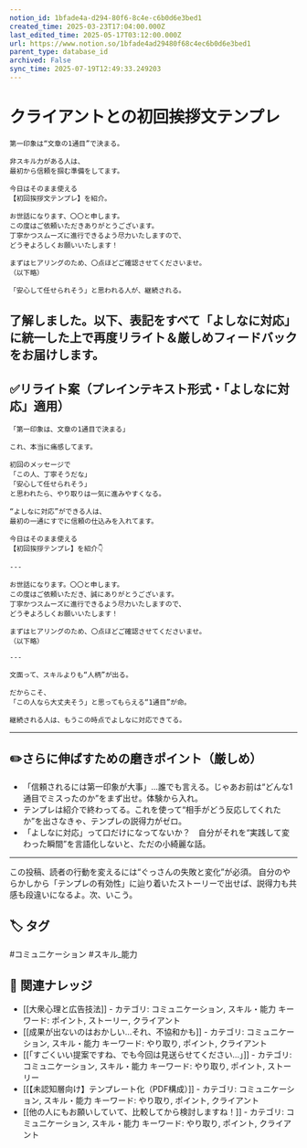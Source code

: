 ```yaml
---
notion_id: 1bfade4a-d294-80f6-8c4e-c6b0d6e3bed1
created_time: 2025-03-23T17:04:00.000Z
last_edited_time: 2025-05-17T03:12:00.000Z
url: https://www.notion.so/1bfade4ad29480f68c4ec6b0d6e3bed1
parent_type: database_id
archived: False
sync_time: 2025-07-19T12:49:33.249203
---
```


# クライアントとの初回挨拶文テンプレ

```plain text
第一印象は“文章の1通目”で決まる。

非スキル力がある人は、
最初から信頼を掴む準備をしてます。

今日はそのまま使える
【初回挨拶文テンプレ】を紹介。

お世話になります、〇〇と申します。
この度はご依頼いただきありがとうございます。
丁寧かつスムーズに進行できるよう尽力いたしますので、
どうぞよろしくお願いいたします！

まずはヒアリングのため、〇点ほどご確認させてくださいませ。
（以下略）

「安心して任せられそう」と思われる人が、継続される。
```
了解しました。以下、表記をすべて「よしなに対応」に統一した上で再度リライト＆厳しめフィードバックをお届けします。
---
## ✅リライト案（プレインテキスト形式・「よしなに対応」適用）
```plain text
「第一印象は、文章の1通目で決まる」

これ、本当に痛感してます。

初回のメッセージで
「この人、丁寧そうだな」
「安心して任せられそう」
と思われたら、やり取りは一気に進みやすくなる。

“よしなに対応”ができる人は、
最初の一通にすでに信頼の仕込みを入れてます。

今日はそのまま使える
【初回挨拶テンプレ】を紹介👇

---

お世話になります。〇〇と申します。
この度はご依頼いただき、誠にありがとうございます。
丁寧かつスムーズに進行できるよう尽力いたしますので、
どうぞよろしくお願いいたします！

まずはヒアリングのため、〇点ほどご確認させてくださいませ。
（以下略）

---

文面って、スキルよりも“人柄”が出る。

だからこそ、
「この人なら大丈夫そう」と思ってもらえる“1通目”が命。

継続される人は、もうこの時点でよしなに対応できてる。

```
---
## ✏️さらに伸ばすための磨きポイント（厳しめ）
- 「信頼されるには第一印象が大事」…誰でも言える。じゃあお前は“どんな1通目でミスったのか”をまず出せ。体験から入れ。
- テンプレは紹介で終わってる。これを使って“相手がどう反応してくれたか”を出さなきゃ、テンプレの説得力がゼロ。
- 「よしなに対応」って口だけになってないか？　自分がそれを“実践して変わった瞬間”を言語化しないと、ただの小綺麗な話。
---
この投稿、読者の行動を変えるには“ぐっさんの失敗と変化”が必須。
自分のやらかしから「テンプレの有効性」に辿り着いたストーリーで出せば、説得力も共感も段違いになるよ。次、いこう。

## 🏷️ タグ
#コミュニケーション #スキル_能力

## 🔗 関連ナレッジ
- [[大衆心理と広告技法]] - カテゴリ: コミュニケーション, スキル・能力 キーワード: ポイント, ストーリー, クライアント
- [[成果が出ないのはおかしい…それ、不協和かも]] - カテゴリ: コミュニケーション, スキル・能力 キーワード: やり取り, ポイント, クライアント
- [[「すごくいい提案ですね、でも今回は見送らせてください…」]] - カテゴリ: コミュニケーション, スキル・能力 キーワード: やり取り, ポイント, ストーリー
- [[【未認知層向け】テンプレート化（PDF構成）]] - カテゴリ: コミュニケーション, スキル・能力 キーワード: やり取り, ポイント, クライアント
- [[他の人にもお願いしていて、比較してから検討しますね！]] - カテゴリ: コミュニケーション, スキル・能力 キーワード: やり取り, ポイント, クライアント
